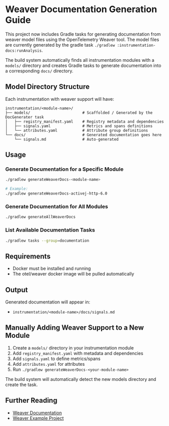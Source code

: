 # Weaver Documentation Generation Guide

This project now includes Gradle tasks for generating documentation from weaver model files using
the OpenTelemetry Weaver tool. The model files are currently generated by the gradle task
`./gradlew :instrumentation-docs:runAnalysis`.

The build system automatically finds all instrumentation modules with a `models/` directory and
creates Gradle tasks to generate documentation into a corresponding `docs/` directory.

## Model Directory Structure

Each instrumentation with weaver support will have:

```
instrumentation/<module-name>/
├── models/                       # Scaffolded / Generated by the DocGenerater task
│   ├── registry_manifest.yaml    # Registry metadata and dependencies
│   ├── signals.yaml              # Metrics and spans definitions
│   └── attributes.yaml           # Attribute group definitions
└── docs/                         # Generated documentation goes here
    └── signals.md                # Auto-generated
```

## Usage

### Generate Documentation for a Specific Module

```bash
./gradlew generateWeaverDocs-<module-name>

# Example:
./gradlew generateWeaverDocs-activej-http-6.0
```

### Generate Documentation for All Modules

```bash
./gradlew generateAllWeaverDocs
```

### List Available Documentation Tasks

```bash
./gradlew tasks --group=documentation
```

## Requirements

- Docker must be installed and running
- The otel/weaver docker image will be pulled automatically

## Output

Generated documentation will appear in:
- `instrumentation/<module-name>/docs/signals.md`

## Manually Adding Weaver Support to a New Module

1. Create a `models/` directory in your instrumentation module
2. Add `registry_manifest.yaml` with metadata and dependencies
3. Add `signals.yaml` to define metrics/spans
4. Add `attributes.yaml` for attributes
5. Run `./gradlew generateWeaverDocs-<your-module-name>`

The build system will automatically detect the new models directory and create the task.

## Further Reading

- [Weaver Documentation](https://github.com/open-telemetry/weaver/tree/main/docs)
- [Weaver Example Project](https://github.com/jerbly/weaver-example)
